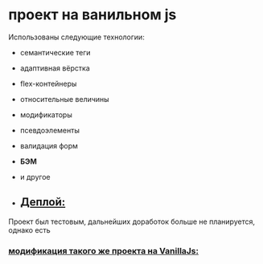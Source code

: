 # проект на ванильном js

Использованы следующие технологии:
* семантические теги
* адаптивная вёрстка
* flex-контейнеры
* относительные величины
* модификаторы
* псевдоэлементы
* валидация форм
* **БЭМ**
* и другое

* ## [Деплой:](https://ecwid-test-vue.netlify.app/)

Проект был тестовым, дальнейших доработок больше не планируется, однако есть
### [модификация такого же проекта на VanillaJs: ](https://github.com/loki87by/ecwid-test)
